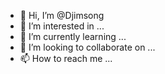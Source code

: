 - 👋 Hi, I’m @Djimsong
- 👀 I’m interested in ...
- 🌱 I’m currently learning ...
- 💞️ I’m looking to collaborate on ...
- 📫 How to reach me ...

<!---
Djimsong/Djimsong is a ✨ special ✨ repository because its `README.md` (this file) appears on your GitHub profile.
You can click the Preview link to take a look at your changes.
--->
